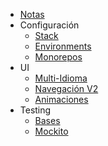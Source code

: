 
- [Notas](README.md)
- Configuración
    - [Stack](setup/stack.md)
    - [Environments](setup/environments.md)
    - [Monorepos](setup/monorepo.md)
- UI
    - [Multi-Idioma](ui/intl.md)
    - [Navegación V2](ui/ui-adaptatives.md)
    - [Animaciones](ui/animations/overview.md)    
- Testing
    - [Bases](testing/testing.md)
    - [Mockito](testing/mockito.md)
 
